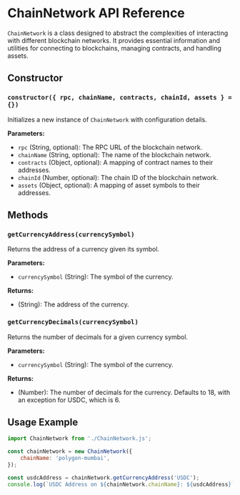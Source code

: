 # ChainNetwork API Reference

`ChainNetwork` is a class designed to abstract the complexities of interacting with different blockchain networks. It provides essential information and utilities for connecting to blockchains, managing contracts, and handling assets.

## Constructor

### `constructor({ rpc, chainName, contracts, chainId, assets } = {})`

Initializes a new instance of `ChainNetwork` with configuration details.

**Parameters:**

- `rpc` (String, optional): The RPC URL of the blockchain network.
- `chainName` (String, optional): The name of the blockchain network.
- `contracts` (Object, optional): A mapping of contract names to their addresses.
- `chainId` (Number, optional): The chain ID of the blockchain network.
- `assets` (Object, optional): A mapping of asset symbols to their addresses.

## Methods

### `getCurrencyAddress(currencySymbol)`

Returns the address of a currency given its symbol.

**Parameters:**

- `currencySymbol` (String): The symbol of the currency.

**Returns:**

- (String): The address of the currency.

### `getCurrencyDecimals(currencySymbol)`

Returns the number of decimals for a given currency symbol.

**Parameters:**

- `currencySymbol` (String): The symbol of the currency.

**Returns:**

- (Number): The number of decimals for the currency. Defaults to 18, with an exception for USDC, which is 6.

## Usage Example

```javascript
import ChainNetwork from './ChainNetwork.js';

const chainNetwork = new ChainNetwork({
    chainName: 'polygon-mumbai',
});

const usdcAddress = chainNetwork.getCurrencyAddress('USDC');
console.log(`USDC Address on ${chainNetwork.chainName}: ${usdcAddress}`);
```
